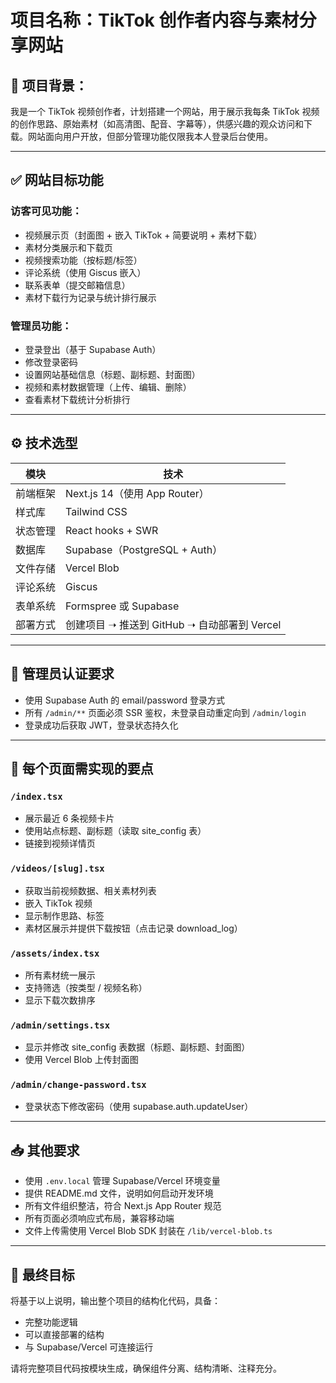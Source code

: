 

# 项目名称：TikTok 创作者内容与素材分享网站

## 🧑 项目背景：
我是一个 TikTok 视频创作者，计划搭建一个网站，用于展示我每条 TikTok 视频的创作思路、原始素材（如高清图、配音、字幕等），供感兴趣的观众访问和下载。网站面向用户开放，但部分管理功能仅限我本人登录后台使用。

---

## ✅ 网站目标功能

### 访客可见功能：
- 视频展示页（封面图 + 嵌入 TikTok + 简要说明 + 素材下载）
- 素材分类展示和下载页
- 视频搜索功能（按标题/标签）
- 评论系统（使用 Giscus 嵌入）
- 联系表单（提交邮箱信息）
- 素材下载行为记录与统计排行展示

### 管理员功能：
- 登录登出（基于 Supabase Auth）
- 修改登录密码
- 设置网站基础信息（标题、副标题、封面图）
- 视频和素材数据管理（上传、编辑、删除）
- 查看素材下载统计分析排行

---

## ⚙️ 技术选型

| 模块 | 技术 |
|------|------|
| 前端框架 | Next.js 14（使用 App Router） |
| 样式库 | Tailwind CSS |
| 状态管理 | React hooks + SWR |
| 数据库 | Supabase（PostgreSQL + Auth） |
| 文件存储 | Vercel Blob |
| 评论系统 | Giscus |
| 表单系统 | Formspree 或 Supabase |
| 部署方式 | 创建项目 ➝ 推送到 GitHub ➝ 自动部署到 Vercel |

---
## 🔐 管理员认证要求

* 使用 Supabase Auth 的 email/password 登录方式
* 所有 `/admin/**` 页面必须 SSR 鉴权，未登录自动重定向到 `/admin/login`
* 登录成功后获取 JWT，登录状态持久化

---

## 🧩 每个页面需实现的要点

### `/index.tsx`

* 展示最近 6 条视频卡片
* 使用站点标题、副标题（读取 site\_config 表）
* 链接到视频详情页

### `/videos/[slug].tsx`

* 获取当前视频数据、相关素材列表
* 嵌入 TikTok 视频
* 显示制作思路、标签
* 素材区展示并提供下载按钮（点击记录 download\_log）

### `/assets/index.tsx`

* 所有素材统一展示
* 支持筛选（按类型 / 视频名称）
* 显示下载次数排序

### `/admin/settings.tsx`

* 显示并修改 site\_config 表数据（标题、副标题、封面图）
* 使用 Vercel Blob 上传封面图

### `/admin/change-password.tsx`

* 登录状态下修改密码（使用 supabase.auth.updateUser）

---

## 📥 其他要求

* 使用 `.env.local` 管理 Supabase/Vercel 环境变量
* 提供 README.md 文件，说明如何启动开发环境
* 所有文件组织整洁，符合 Next.js App Router 规范
* 所有页面必须响应式布局，兼容移动端
* 文件上传需使用 Vercel Blob SDK 封装在 `/lib/vercel-blob.ts`

---

## 🚀 最终目标

将基于以上说明，输出整个项目的结构化代码，具备：

* 完整功能逻辑
* 可以直接部署的结构
* 与 Supabase/Vercel 可连接运行

请将完整项目代码按模块生成，确保组件分离、结构清晰、注释充分。

```

